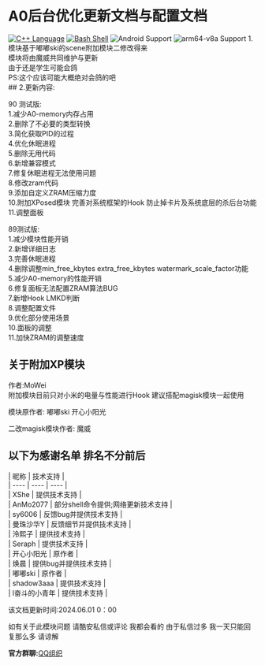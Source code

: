 <h1>A0后台优化更新文档与配置文档</h1>
<a href="http://cppmicroservices.org/"><img alt="C++ Language" src="https://img.shields.io/badge/-C++-808080?logo=c%2B%2B&style=flat-square&logoColor=ffffff"></a>
<a href="https://www.python.org/"><img alt="Bash Shell" src="https://img.shields.io/badge/-Bash-ae9a5a?style=flat-square&logo=shell&logoColor=ffffff"></a>
<img alt="Android Support" src="https://img.shields.io/badge/Android%208~14-Support-green"></a>
<img alt="arm64-v8a Support" src="https://img.shields.io/badge/arm64--v8a-Support-green"></a>
1.模块基于嘟嘟ski的scene附加模块二修改得来 <br>
模块将由魔威共同维护与更新 <br>
由于还是学生可能会鸽 <br>
PS:这个应该可能大概绝对会鸽的吧 <br>
## 2.更新内容: <br>

90 测试版: <br>
1.减少A0-memory内存占用 <br>
2.删除了不必要的类型转换 <br> 
3.简化获取PID的过程 <br>
4.优化休眠进程 <br>
5.删除无用代码 <br>
6.新增兼容模式 <br>
7.修复休眠进程无法使用问题 <br>
8.修改zram代码 <br>
9.添加自定义ZRAM压缩力度 <br>
10.附加XPosed模块 完善对系统框架的Hook 防止掉卡片及系统底层的杀后台功能 <br>
11.调整面板 <br>

89测试版: <br>
1.减少模块性能开销 <br>
2.新增详细日志 <br>
3.完善休眠进程 <br>
4.删除调整min_free_kbytes extra_free_kbytes  watermark_scale_factor功能 <br>
5.减少A0-memory的性能开销 <br>
6.修复面板无法配置ZRAM算法BUG <br>
7.新增Hook LMKD判断 <br>
8.调整配置文件 <br>
9.优化部分使用场景 <br>
10.面板的调整 <br>
11.加快ZRAM的调整速度 <br>


## 关于附加XP模块 <br>
作者:MoWei <br>
附加模块目前只对小米的电量与性能进行Hook 建议搭配magisk模块一起使用 <br>
 
模块原作者: 嘟嘟ski 开心小阳光 <br>

二改magisk模块作者: 魔威 <br>

## 以下为感谢名单 排名不分前后 <br>
|  昵称  | 技术支持 | <br>
|  ----  | ----  | ----  |  <br>
|  XShe  | 提供技术支持 | <br>
| AnMo2077 | 部分shell命令提供;网络更新技术支持 | <br>
|  sy6006  | 反馈bug并提供技术支持 | <br>
|  曼珠沙华Y  | 反馈细节并提供技术支持 | <br>
|  泠熙子  | 提供技术支持  | <br>
|  Seraph | 提供技术支持  | <br>
|  开心小阳光  | 原作者  | <br>
|  焕晨  | 提供bug并提供技术支持  | <br>
|  嘟嘟ski  | 原作者  | <br>
|  shadow3aaa  | 提供技术支持  | <br>
|  l奋斗的小青年  | 提供技术支持  | <br>

该文档更新时间:2024.06.01 0：00 <br>

如有关于此模块问题 请酷安私信或评论 我都会看的 由于私信过多 我一天只能回复那么多 请谅解 <br>

**官方群聊:**[QQ组织](https://qm.qq.com/cgi-bin/qm/qr?_wv=1027&k=pMRTaRASiuq1_BFlNzFsdcONyDojDzPF&authKey=gRTAkJocSGyNb6qvWfsuDP6pxPtJV2J%2F%2FVeWyjbhyzNDlX%2B%2F%2Fl%2BV%2F8A20lFE4NdS&noverify=0&group_code=939336948)
